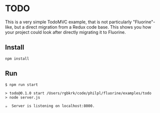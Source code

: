 # TODO

This is a very simple TodoMVC example, that is not particularly "Fluorine"-like, but
a direct migration from a Redux code base. This shows you how your project could look
after directly migrating it to Fluorine.

## Install

```
npm install
```

## Run

```
$ npm run start

> todo@0.1.0 start /Users/rgbkrk/code/philpl/fluorine/examples/todo
> node server.js

☕️  Server is listening on localhost:8000.
```
